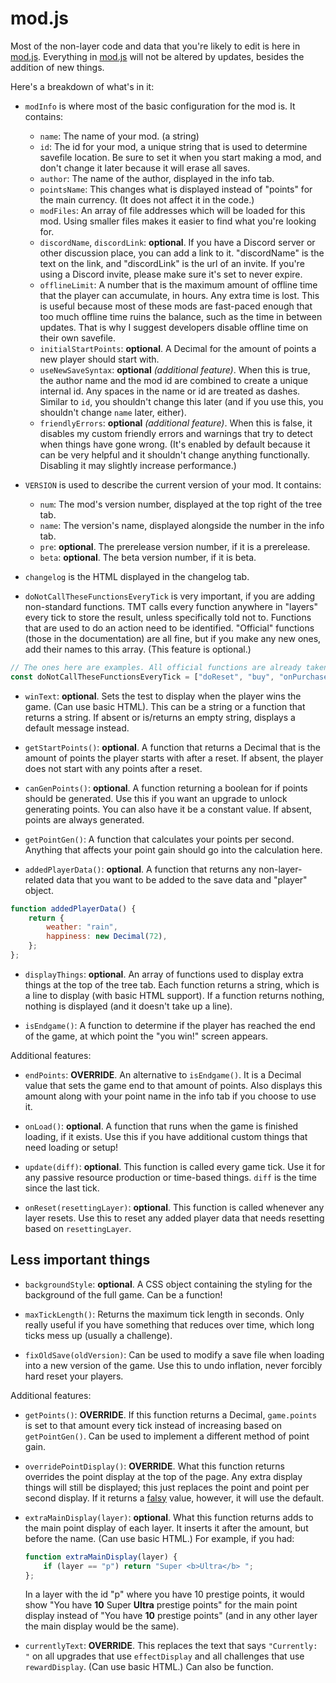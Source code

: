 # mod.js

Most of the non-layer code and data that you're likely to edit is here in [mod.js](/js/mod.js).
Everything in [mod.js](/js/mod.js) will not be altered by updates, besides the addition of new things.

Here's a breakdown of what's in it:

- `modInfo` is where most of the basic configuration for the mod is. It contains:

    - `name`: The name of your mod. (a string)
    - `id`: The id for your mod, a unique string that is used to determine savefile location. Be sure to set it when you start making a mod, and don't change it later because it will erase all saves.
    - `author`: The name of the author, displayed in the info tab.
    - `pointsName`: This changes what is displayed instead of "points" for the main currency. (It does not affect it in the code.)
    - `modFiles`: An array of file addresses which will be loaded for this mod. Using smaller files makes it easier to find what you're looking for.
    - `discordName`, `discordLink`: **optional**. If you have a Discord server or other discussion place, you can add a link to it.
        "discordName" is the text on the link, and "discordLink" is the url of an invite. If you're using a Discord invite, please make sure it's set to never expire.
    - `offlineLimit`: A number that is the maximum amount of offline time that the player can accumulate, in hours. Any extra time is lost.
        This is useful because most of these mods are fast-paced enough that too much offline time ruins the balance, such as the time in between updates. That is why I suggest developers disable offline time on their own savefile.
    - `initialStartPoints`: **optional**. A Decimal for the amount of points a new player should start with.
    - `useNewSaveSyntax`: **optional** *(additional feature)*. When this is true, the author name and the mod id are combined to create a unique internal id. Any spaces in the name or id are treated as dashes. Similar to `id`, you shouldn't change this later (and if you use this, you shouldn't change `name` later, either).
    - `friendlyErrors`: **optional** *(additional feature)*. When this is false, it disables my custom friendly errors and warnings that try to detect when things have gone wrong. (It's enabled by default because it can be very helpful and it shouldn't change anything functionally. Disabling it may slightly increase performance.)

- `VERSION` is used to describe the current version of your mod. It contains:

    - `num`: The mod's version number, displayed at the top right of the tree tab.
    - `name`: The version's name, displayed alongside the number in the info tab.
    - `pre`: **optional**. The prerelease version number, if it is a prerelease.
    - `beta`: **optional**. The beta version number, if it is beta.

- `changelog` is the HTML displayed in the changelog tab.

- `doNotCallTheseFunctionsEveryTick` is very important, if you are adding non-standard functions. TMT calls every function anywhere in "layers" every tick to store the result, unless specifically told not to. Functions that are used to do an action need to be identified. "Official" functions (those in the documentation) are all fine, but if you make any new ones, add their names to this array. (This feature is optional.)

```js
// The ones here are examples. All official functions are already taken care of.
const doNotCallTheseFunctionsEveryTick = ["doReset", "buy", "onPurchase", "blowUpEverything"];
```

- `winText`: **optional**. Sets the test to display when the player wins the game. (Can use basic HTML). This can be a string or a function that returns a string. If  absent or is/returns an empty string, displays a default message instead.

- `getStartPoints()`: **optional**. A function that returns a Decimal that is the amount of points the player starts with after a reset. If absent, the player does not start with any points after a reset.

- `canGenPoints()`: **optional**. A function returning a boolean for if points should be generated. Use this if you want an upgrade to unlock generating points. You can also have it be a constant value. If absent, points are always generated.

- `getPointGen()`: A function that calculates your points per second. Anything that affects your point gain should go into the calculation here.

- `addedPlayerData()`: **optional**. A function that returns any non-layer-related data that you want to be added to the save data and "player" object.

```js
function addedPlayerData() {
    return {
        weather: "rain",
        happiness: new Decimal(72),
    };
};
```

- `displayThings`: **optional**. An array of functions used to display extra things at the top of the tree tab. Each function returns a string, which is a line to display (with basic HTML support). If a function returns nothing, nothing is displayed (and it doesn't take up a line).

- `isEndgame()`: A function to determine if the player has reached the end of the game, at which point the "you win!" screen appears.

Additional features:

- `endPoints`: **OVERRIDE**. An alternative to `isEndgame()`. It is a Decimal value that sets the game end to that amount of points. Also displays this amount along with your point name in the info tab if you choose to use it.

- `onLoad()`: **optional**. A function that runs when the game is finished loading, if it exists. Use this if you have additional custom things that need loading or setup!

- `update(diff)`: **optional**. This function is called every game tick. Use it for any passive resource production or time-based things. `diff` is the time since the last tick.

- `onReset(resettingLayer)`: **optional**. This function is called whenever any layer resets. Use this to reset any added player data that needs resetting based on `resettingLayer`.

## Less important things

- `backgroundStyle`: **optional**. A CSS object containing the styling for the background of the full game. Can be a function!

- `maxTickLength()`: Returns the maximum tick length in seconds. Only really useful if you have something that reduces over time, which long ticks mess up (usually a challenge).

- `fixOldSave(oldVersion)`: Can be used to modify a save file when loading into a new version of the game. Use this to undo inflation, never forcibly hard reset your players.

Additional features:

- `getPoints()`: **OVERRIDE**. If this function returns a Decimal, `game.points` is set to that amount every tick instead of increasing based on `getPointGen()`. Can be used to implement a different method of point gain.

- `overridePointDisplay()`: **OVERRIDE**. What this function returns overrides the point display at the top of the page. Any extra display things will still be displayed; this just replaces the point and point per second display. If it returns a [falsy](https://developer.mozilla.org/en-US/docs/Glossary/Falsy) value, however, it will use the default.

- `extraMainDisplay(layer)`: **optional**. What this function returns adds to the main point display of each layer. It inserts it after the amount, but before the name. (Can use basic HTML.) For example, if you had:

    ```js
    function extraMainDisplay(layer) {
        if (layer == "p") return "Super <b>Ultra</b> ";
    };
    ```

    In a layer with the id "p" where you have 10 prestige points, it would show "You have **10** Super **Ultra** prestige points" for the main point display instead of "You have **10** prestige points" (and in any other layer the main display would be the same).

- `currentlyText`: **OVERRIDE**. This replaces the text that says `"Currently: "` on all upgrades that use `effectDisplay` and all challenges that use `rewardDisplay`. (Can use basic HTML.) Can also be function.
